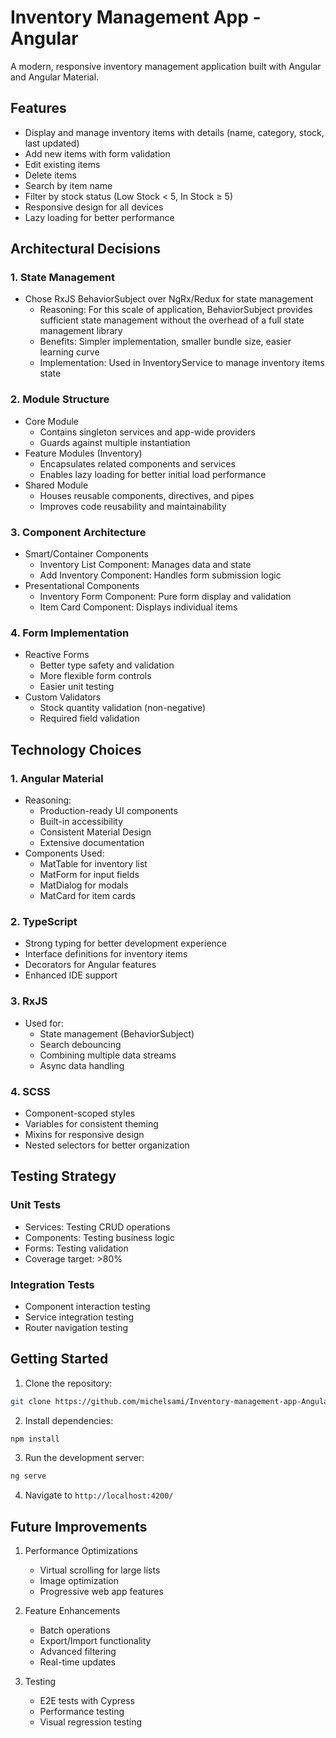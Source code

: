 # Inventory Management App - Angular

A modern, responsive inventory management application built with Angular and Angular Material.

## Features

- Display and manage inventory items with details (name, category, stock, last updated)
- Add new items with form validation
- Edit existing items
- Delete items
- Search by item name
- Filter by stock status (Low Stock < 5, In Stock ≥ 5)
- Responsive design for all devices
- Lazy loading for better performance

## Architectural Decisions

### 1. State Management
- Chose RxJS BehaviorSubject over NgRx/Redux for state management
  - Reasoning: For this scale of application, BehaviorSubject provides sufficient state management without the overhead of a full state management library
  - Benefits: Simpler implementation, smaller bundle size, easier learning curve
  - Implementation: Used in InventoryService to manage inventory items state

### 2. Module Structure
- Core Module
  - Contains singleton services and app-wide providers
  - Guards against multiple instantiation
- Feature Modules (Inventory)
  - Encapsulates related components and services
  - Enables lazy loading for better initial load performance
- Shared Module
  - Houses reusable components, directives, and pipes
  - Improves code reusability and maintainability

### 3. Component Architecture
- Smart/Container Components
  - Inventory List Component: Manages data and state
  - Add Inventory Component: Handles form submission logic
- Presentational Components
  - Inventory Form Component: Pure form display and validation
  - Item Card Component: Displays individual items

### 4. Form Implementation
- Reactive Forms
  - Better type safety and validation
  - More flexible form controls
  - Easier unit testing
- Custom Validators
  - Stock quantity validation (non-negative)
  - Required field validation

## Technology Choices

### 1. Angular Material
- Reasoning:
  - Production-ready UI components
  - Built-in accessibility
  - Consistent Material Design
  - Extensive documentation
- Components Used:
  - MatTable for inventory list
  - MatForm for input fields
  - MatDialog for modals
  - MatCard for item cards

### 2. TypeScript
- Strong typing for better development experience
- Interface definitions for inventory items
- Decorators for Angular features
- Enhanced IDE support

### 3. RxJS
- Used for:
  - State management (BehaviorSubject)
  - Search debouncing
  - Combining multiple data streams
  - Async data handling

### 4. SCSS
- Component-scoped styles
- Variables for consistent theming
- Mixins for responsive design
- Nested selectors for better organization

## Testing Strategy

### Unit Tests
- Services: Testing CRUD operations
- Components: Testing business logic
- Forms: Testing validation
- Coverage target: >80%

### Integration Tests
- Component interaction testing
- Service integration testing
- Router navigation testing

## Getting Started

1. Clone the repository:
```bash
git clone https://github.com/michelsami/Inventory-management-app-Angular.git
```

2. Install dependencies:
```bash
npm install
```

3. Run the development server:
```bash
ng serve
```

4. Navigate to `http://localhost:4200/`

## Future Improvements

1. Performance Optimizations
   - Virtual scrolling for large lists
   - Image optimization
   - Progressive web app features

2. Feature Enhancements
   - Batch operations
   - Export/Import functionality
   - Advanced filtering
   - Real-time updates

3. Testing
   - E2E tests with Cypress
   - Performance testing
   - Visual regression testing